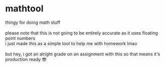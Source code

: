 # mathtool
thingy for doing math stuff  
<br>
please note that this is not going to be entirely accurate as it uses floating point numbers  
i just made this as a simple tool to help me with homework lmao  
<br>
but hey, i got an alright grade on an assignment with this so that means it's production ready 😎